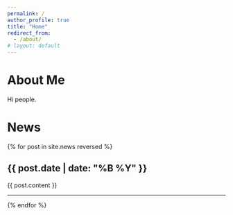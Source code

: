 ```yaml
---
permalink: /
author_profile: true
title: "Home"
redirect_from: 
  - /about/
# layout: default
---
```


<div class="about-me">
  <h1>About Me</h1>
  <p>Hi people.</p>
</div>

<div class="news-section">
  <h1>News</h1>
  {% for post in site.news reversed %}
    <div class="news-item">
      <h2>{{ post.date | date: "%B %Y" }}</h2>
      <p>{{ post.content }}</p>
    </div>
    <hr>
  {% endfor %}
</div>